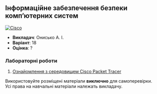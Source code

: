 ## Інформаційне забезпечення безпеки комп’ютерних систем

[![Cisco](https://img.shields.io/badge/Cisco-162F53?style=for-the-badge&logo=cisco&logoColor=white)](#)

- **Викладач**: Онисько А. І.
- **Варіант**: 18
- **Оцінка**: ?

### Лабораторні роботи
  1. [Ознайомлення з середовищем Cisco Packet Tracer](./Lab1/)

Використовуйте розміщені матеріали **виключно** для самоперевірки. <br>
Усі права на навчальні матеріали належать викладачу.